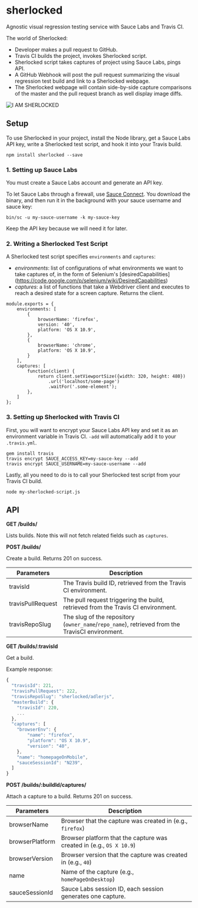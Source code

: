 sherlocked
==========

Agnostic visual regression testing service with Sauce Labs and Travis CI.

The world of Sherlocked:

- Developer makes a pull request to GitHub.
- Travis CI builds the project, invokes Sherlocked script.
- Sherlocked script takes captures of project using Sauce Labs, pings API.
- A GitHub Webhook will post the pull request summarizing the visual regression
  test build and link to a Sherlocked webpage.
- The Sherlocked webpage will contain side-by-side capture comparisons of the
  master and the pull request branch as well display image diffs.

![I AM SHERLOCKED](http://imgur.com/b5jQjd7.png)

## Setup

To use Sherlocked in your project, install the Node library, get a Sauce Labs
API key, write a Sherlocked test script, and hook it into your Travis build.

```
npm install sherlocked --save
```

### 1. Setting up Sauce Labs

You must create a Sauce Labs account and generate an API key.

To let Sauce Labs through a firewall, use [Sauce
Connect](https://docs.saucelabs.com/reference/sauce-connect/). You download
the binary, and then run it in the background with your sauce username and
sauce key:

```
bin/sc -u my-sauce-username -k my-sauce-key
```

Keep the API key because we will need it for later.

### 2. Writing a Sherlocked Test Script

A Sherlocked test script specifies ```environments``` and ```captures```:

- *environments*: list of configurations of what environments we want to take
  captures of, in the form of Selenium's [desiredCapabilities]
  (https://code.google.com/p/selenium/wiki/DesiredCapabilities)
- *captures*: a list of functions that take a Webdriver client and executes
  to reach a desired state for a screen capture. Returns the client.

```
module.exports = {
    environments: [
        {
            browserName: 'firefox',
            version: '40',
            platform: 'OS X 10.9',
        },
        {
            browserName: 'chrome',
            platform: 'OS X 10.9',
        }
    ],
    captures: [
        function(client) {
            return client.setViewportSize({width: 320, height: 480})
                .url('localhost/some-page')
                .waitFor('.some-element');
        },
    ]
};
```

### 3. Setting up Sherlocked with Travis CI

First, you will want to encrypt your Sauce Labs API key and set it as an
environment variable in Travis CI. ```-add``` will automatically add it to
your ```.travis.yml```.

```
gem install travis
travis encrypt SAUCE_ACCESS_KEY=my-sauce-key --add
travis encrypt SAUCE_USERNAME=my-sauce-username --add
```

Lastly, all you need to do is to call your Sherlocked test script from your
Travis CI build.

```
node my-sherlocked-script.js
```

## API

**GET /builds/**

Lists builds. Note this will not fetch related fields such as ```captures```.


**POST /builds/**

Create a build. Returns 201 on success.

Parameters | Description
---------- | -----------
travisId | The Travis build ID, retrieved from the Travis CI environment.
travisPullRequest | The pull request triggering the build, retrieved from the Travis CI environment.
travisRepoSlug | The slug of the repository (```owner_name```/```repo_name```), retrieved from the TravisCI environment.


**GET /builds/:travisId**

Get a build.

Example response:

```javascript
{
  "travisId": 221,
  "travisPullRequest": 222,
  "travisRepoSlug": "sherlocked/adlerjs",
  "masterBuild": {
    "travisId": 220,
    ...
  },
  "captures": [
    "browserEnv": {
        "name": "firefox",
        "platform": "OS X 10.9",
        "version": "40",
    },
    "name": "homepageOnMobile",
    "sauceSessionId": "N239",
  ]
}
```

**POST /builds/:buildId/captures/**

Attach a capture to a build. Returns 201 on success.

Parameters | Description
---------- | -----------
browserName | Browser that the capture was created in (e.g., ```firefox```)
browserPlatform | Browser platform that the capture was created in (e.g., ```OS X 10.9```)
browserVersion | Browser version that the capture was created in (e.g., ```40```)
name | Name of the capture (e.g., ```homePageOnDesktop```)
sauceSessionId | Sauce Labs session ID, each session generates one capture.
